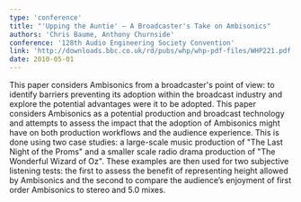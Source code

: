 ```yaml
---
type: 'conference'
title: "'Upping the Auntie' – A Broadcaster's Take on Ambisonics"
authors: 'Chris Baume, Anthony Churnside'
conference: '128th Audio Engineering Society Convention'
link: 'http://downloads.bbc.co.uk/rd/pubs/whp/whp-pdf-files/WHP221.pdf'
date: 2010-05-01
---
```

This paper considers Ambisonics from a broadcaster's point of view: to identify barriers preventing its adoption within
the broadcast industry and explore the potential advantages were it to be adopted. This paper considers Ambisonics as a
potential production and broadcast technology and attempts to assess the impact that the adoption of Ambisonics might
have on both production workflows and the audience experience. This is done using two case studies: a large-scale music
production of "The Last Night of the Proms" and a smaller scale radio drama production of "The Wonderful Wizard of Oz".
These examples are then used for two subjective listening tests: the first to assess the benefit of representing height
allowed by Ambisonics and the second to compare the audience’s enjoyment of first order Ambisonics to stereo and 5.0
mixes.
